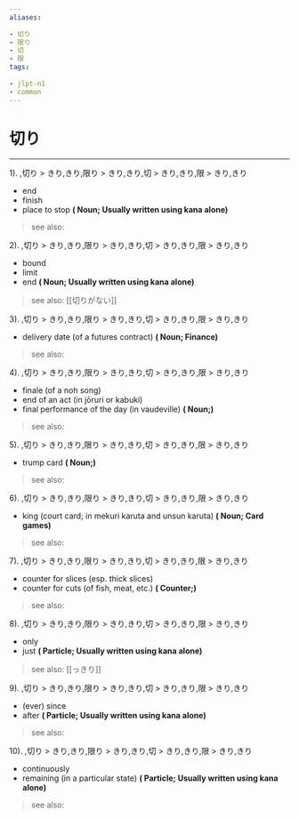 ```yaml
---
aliases:
    
- 切り
- 限り
- 切
- 限
tags:
    
- jlpt-n1
- common
---
```


# 切り
---
1).
,切り > きり,きり,限り > きり,きり,切 > きり,きり,限 > きり,きり

- end
- finish
- place to stop
**( Noun; Usually written using kana alone)**
> see also: 
            
2).
,切り > きり,きり,限り > きり,きり,切 > きり,きり,限 > きり,きり

- bound
- limit
- end
**( Noun; Usually written using kana alone)**
> see also:  [[切りがない]]
            
3).
,切り > きり,きり,限り > きり,きり,切 > きり,きり,限 > きり,きり

- delivery date (of a futures contract)
**( Noun; Finance)**
> see also: 
            
4).
,切り > きり,きり,限り > きり,きり,切 > きり,きり,限 > きり,きり

- finale (of a noh song)
- end of an act (in jōruri or kabuki)
- final performance of the day (in vaudeville)
**( Noun;)**
> see also: 
            
5).
,切り > きり,きり,限り > きり,きり,切 > きり,きり,限 > きり,きり

- trump card
**( Noun;)**
> see also: 
            
6).
,切り > きり,きり,限り > きり,きり,切 > きり,きり,限 > きり,きり

- king (court card; in mekuri karuta and unsun karuta)
**( Noun; Card games)**
> see also: 
            
7).
,切り > きり,きり,限り > きり,きり,切 > きり,きり,限 > きり,きり

- counter for slices (esp. thick slices)
- counter for cuts (of fish, meat, etc.)
**( Counter;)**
> see also: 
            
8).
,切り > きり,きり,限り > きり,きり,切 > きり,きり,限 > きり,きり

- only
- just
**( Particle; Usually written using kana alone)**
> see also:  [[っきり]]
            
9).
,切り > きり,きり,限り > きり,きり,切 > きり,きり,限 > きり,きり

- (ever) since
- after
**( Particle; Usually written using kana alone)**
> see also: 
            
10).
,切り > きり,きり,限り > きり,きり,切 > きり,きり,限 > きり,きり

- continuously
- remaining (in a particular state)
**( Particle; Usually written using kana alone)**
> see also: 
            